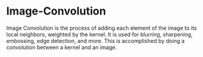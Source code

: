 # Image-Convolution
Image Convolution is the process of adding each element of the image to its local neighbors, weighted by the kernel.
It is used for blurring, sharpening, embossing, edge detection, and more. This is accomplished by doing a convolution between a kernel and an image.
